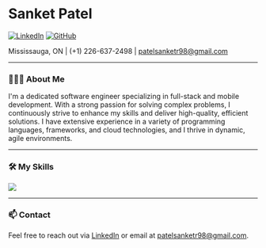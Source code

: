 # Sanket Patel

[![LinkedIn](https://img.shields.io/badge/LinkedIn-blue?style=for-the-badge&logo=linkedin&logoColor=white)](#) 
[![GitHub](https://img.shields.io/badge/GitHub-black?style=for-the-badge&logo=github&logoColor=white)](#)

Mississauga, ON | (+1) 226-637-2498 | patelsanketr98@gmail.com

---

### 👨🏻‍💻 About Me
I'm a dedicated software engineer specializing in full-stack and mobile development. With a strong passion for solving complex problems, I continuously strive to enhance my skills and deliver high-quality, efficient solutions. I have extensive experience in a variety of programming languages, frameworks, and cloud technologies, and I thrive in dynamic, agile environments.

---

### 🛠️ My Skills
<img src="https://skillicons.dev/icons?i=java,javascript,typescript,html,css,c,cpp,python,angular,spring,react,redux,nodejs,nestjs,bootstrap,materialui,androidstudio,dotnet,mysql,postgresql,mongodb,dynamodb,aws,gcp,docker,kubernetes,heroku,netlify&perline=7" />

---

### 📫 Contact
Feel free to reach out via [LinkedIn](#) or email at patelsanketr98@gmail.com.
